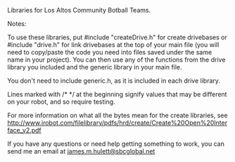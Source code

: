 Libraries for Los Altos Community Botball Teams.



Notes:

To use these libraries, put #include "createDrive.h" for create drivebases or #include "drive.h" for link drivebases at the top of your main file (you will need to copy/paste the code you need into files saved under the same name in your project).  You can then use any of the functions from the drive library you included and the generic library in your main file.

You don't need to include generic.h, as it is included in each drive library.

Lines marked with /* */ at the beginning signify values that may be different on your robot, and so require testing.

For more information on what all the bytes mean for the create libraries, see http://www.irobot.com/filelibrary/pdfs/hrd/create/Create%20Open%20Interface_v2.pdf

If you have any questions or need help getting something to work, you can send me an email at james.m.hulett@sbcglobal.net